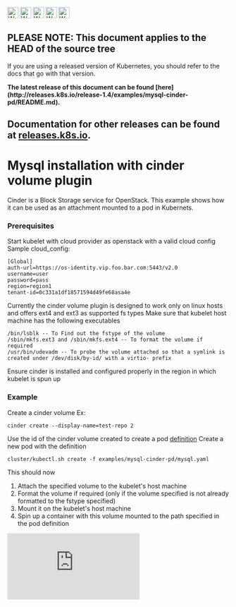<!-- BEGIN MUNGE: UNVERSIONED_WARNING -->

<!-- BEGIN STRIP_FOR_RELEASE -->

<img src="http://kubernetes.io/kubernetes/img/warning.png" alt="WARNING"
     width="25" height="25">
<img src="http://kubernetes.io/kubernetes/img/warning.png" alt="WARNING"
     width="25" height="25">
<img src="http://kubernetes.io/kubernetes/img/warning.png" alt="WARNING"
     width="25" height="25">
<img src="http://kubernetes.io/kubernetes/img/warning.png" alt="WARNING"
     width="25" height="25">
<img src="http://kubernetes.io/kubernetes/img/warning.png" alt="WARNING"
     width="25" height="25">

<h2>PLEASE NOTE: This document applies to the HEAD of the source tree</h2>

If you are using a released version of Kubernetes, you should
refer to the docs that go with that version.

<!-- TAG RELEASE_LINK, added by the munger automatically -->
<strong>
The latest release of this document can be found
[here](http://releases.k8s.io/release-1.4/examples/mysql-cinder-pd/README.md).

Documentation for other releases can be found at
[releases.k8s.io](http://releases.k8s.io).
</strong>
--

<!-- END STRIP_FOR_RELEASE -->

<!-- END MUNGE: UNVERSIONED_WARNING -->

# Mysql installation with cinder volume plugin

Cinder is a Block Storage service for OpenStack. This example shows how it can be used as an attachment mounted to a pod in Kubernets.

### Prerequisites

Start kubelet with cloud provider as openstack with a valid cloud config
Sample cloud_config:

```
[Global]
auth-url=https://os-identity.vip.foo.bar.com:5443/v2.0
username=user
password=pass
region=region1
tenant-id=0c331a1df18571594d49fe68asa4e
```

Currently the cinder volume plugin is designed to work only on linux hosts and offers ext4 and ext3 as supported fs types
Make sure that kubelet host machine has the following executables

```
/bin/lsblk -- To Find out the fstype of the volume
/sbin/mkfs.ext3 and /sbin/mkfs.ext4 -- To format the volume if required
/usr/bin/udevadm -- To probe the volume attached so that a symlink is created under /dev/disk/by-id/ with a virtio- prefix
```

Ensure cinder is installed and configured properly in the region in which kubelet is spun up

### Example

Create a cinder volume Ex:

`cinder create --display-name=test-repo 2`

Use the id of the cinder volume created to create a pod [definition](mysql.yaml)
Create a new pod with the definition

`cluster/kubectl.sh create -f examples/mysql-cinder-pd/mysql.yaml`

This should now

1. Attach the specified volume to the kubelet's host machine
2. Format the volume if required (only if the volume specified is not already formatted to the fstype specified)
3. Mount it on the kubelet's host machine
4. Spin up a container with this volume mounted to the path specified in the pod definition


<!-- BEGIN MUNGE: GENERATED_ANALYTICS -->
[![Analytics](https://kubernetes-site.appspot.com/UA-36037335-10/GitHub/examples/mysql-cinder-pd/README.md?pixel)]()
<!-- END MUNGE: GENERATED_ANALYTICS -->
